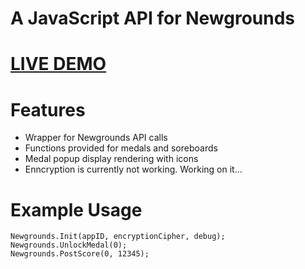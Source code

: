 # A JavaScript API for Newgrounds

# [LIVE DEMO](https://www.newgrounds.com/portal/view/755888?updated=1590185509)

# Features
- Wrapper for Newgrounds API calls
- Functions provided for medals and soreboards
- Medal popup display rendering with icons
- Enncryption is currently not working. Working on it...

# Example Usage

```
Newgrounds.Init(appID, encryptionCipher, debug);
Newgrounds.UnlockMedal(0);
Newgrounds.PostScore(0, 12345);

```

